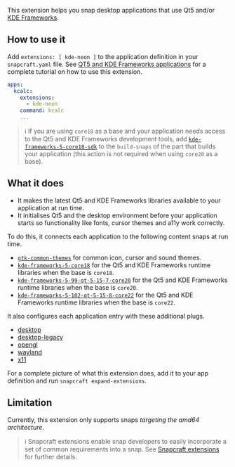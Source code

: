 This extension helps you snap desktop applications that use Qt5 and/or [KDE Frameworks](https://kde.org/products/frameworks/).

## How to use it

Add `extensions: [ kde-neon ]` to the application definition in your `snapcraft.yaml` file. See [QT5 and KDE Frameworks applications](/t/qt5-and-kde-frameworks-applications/13753) for a complete tutorial on how to use this extension.

```yaml
apps:
  kcalc:
    extensions:
      - kde-neon
    command: kcalc
    ...
```

> ℹ If you are using `core18` as a base and your application needs access to the Qt5 and KDE Frameworks development tools, add [`kde-frameworks-5-core18-sdk`](https://snapcraft.io/kde-frameworks-5-core18-sdk) to the `build-snaps` of the part that builds your application (this action is not required when using `core20` as a base).

## What it does

* It makes the latest Qt5 and KDE Frameworks libraries available to your application at run time.
* It initialises Qt5 and the desktop environment before your application starts so functionality like fonts, cursor themes and a11y work correctly.

To do this, it connects each application to the following content snaps at run time.

- [`gtk-common-themes`](https://snapcraft.io/gtk-common-themes) for common icon, cursor and sound themes.
- [`kde-frameworks-5-core18`](https://snapcraft.io/kde-frameworks-5-core18) for the Qt5 and KDE Frameworks runtime libraries when the base is `core18`.
- [`kde-frameworks-5-99-qt-5-15-7-core20`](https://snapcraft.io/kde-frameworks-5-99-qt-5-15-7-core20) for the Qt5 and KDE Frameworks runtime libraries when the base is `core20`.
- [`kde-frameworks-5-102-qt-5-15-8-core22`](https://snapcraft.io/kde-frameworks-5-102-qt-5-15-8-core22) for the Qt5 and KDE Frameworks runtime libraries when the base is `core22`.


It also configures each application entry with these additional plugs.

- [desktop](/t/the-desktop-interface/7783)
- [desktop-legacy](/t/the-desktop-interface/7783)
- [opengl](/t/the-opengl-interface/7894)
- [wayland](/t/the-wayland-interface/7784)
- [x11](/t/the-x11-interface/7785)

For a complete picture of what this extension does, add it to your app definition and  run `snapcraft expand-extensions`.

## Limitation
Currently, this extension only supports snaps _targeting the amd64 architecture_.

> ℹ  Snapcraft extensions enable snap developers to easily incorporate a set of common requirements into a snap. See [Snapcraft extensions](/t/snapcraft-extensions/13486) for further details.